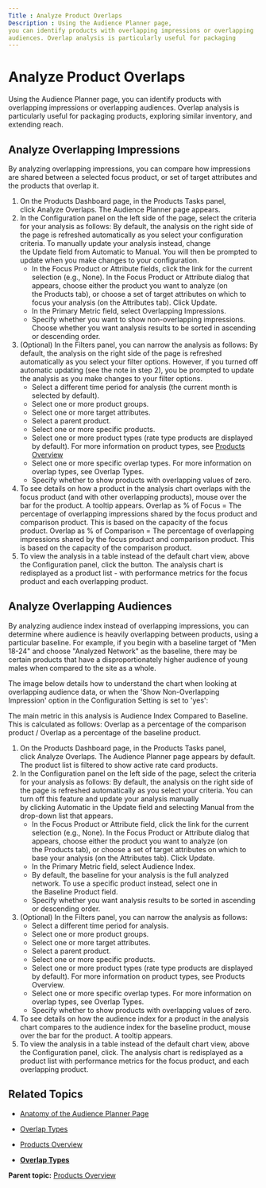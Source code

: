 ```yaml
---
Title : Analyze Product Overlaps
Description : Using the Audience Planner page,
you can identify products with overlapping impressions or overlapping
audiences. Overlap analysis is particularly useful for packaging
---
```



# Analyze Product Overlaps



Using the Audience Planner page,
you can identify products with overlapping impressions or overlapping
audiences. Overlap analysis is particularly useful for packaging
products, exploring similar inventory, and extending reach.



## Analyze Overlapping Impressions

By analyzing overlapping impressions, you can compare how impressions
are shared between a selected focus product, or set of target attributes
and the products that overlap it.

1.  On the Products Dashboard page, in the Products Tasks panel,
    click Analyze Overlaps. The
    Audience Planner page appears. 
2.  In the Configuration panel on the left side of the page, select the
    criteria for your analysis as follows: By default, the analysis on
    the right side of the page is refreshed automatically as you select
    your configuration criteria. To manually update your analysis
    instead, change the Update field
    from Automatic to Manual. You will then be prompted to update when
    you make changes to your configuration.
    - In the Focus Product or
      Attribute fields, click the link for the current selection
      (e.g., None). In the Focus Product or Attribute dialog that
      appears, choose either the product you want to analyze (on
      the Products tab), or choose a
      set of target attributes on which to focus your analysis (on
      the Attributes tab).
      Click Update.
    - In the Primary Metric field,
      select Overlapping Impressions.
    - Specify whether you want to show non-overlapping impressions.
      Choose whether you want analysis results to be sorted in ascending
      or descending order.
3.  (Optional) In the Filters panel, you can narrow the analysis as
    follows: By default, the analysis on the right side of the page is
    refreshed automatically as you select your filter options. However,
    if you turned off automatic updating (see the note in step 2),
    you be prompted to update the analysis as you make changes to your
    filter options.  
    - Select a different time period for analysis (the current month is
      selected by default).
    - Select one or more product groups.
    - Select one or more target attributes.
    - Select a parent product.
    - Select one or more specific products.
    - Select one or more product types (rate type products are displayed
      by default). For more information on product types,
      see <a href="products-overview.html" class="xref">Products Overview</a>
    - Select one or more specific overlap types. For more information on
      overlap types, see Overlap Types.
    - Specify whether to show products with overlapping values of zero.
4.  To see details on how a product in the analysis chart overlaps with
    the focus product (and with other overlapping products), mouse over
    the bar for the product. A tooltip appears. Overlap as % of
    Focus = The percentage of overlapping impressions shared by the
    focus product and comparison product. This is based on the capacity
    of the focus product. Overlap as % of Comparison = The percentage of
    overlapping impressions shared by the focus product and comparison
    product. This is based on the capacity of the comparison product. 
5.  To view the analysis in a table instead of the default chart view,
    above the Configuration panel, click the button. The analysis chart
    is redisplayed as a product list - with performance metrics for the
    focus product and each overlapping product.



<div id="ID-0000104e__section_ss3_x1w_mwb" >

## Analyze Overlapping Audiences

By analyzing audience index instead of overlapping impressions, you can
determine where audience is heavily overlapping between products, using
a particular baseline. For example, if you begin with a baseline target
of "Men 18-24" and choose "Analyzed Network" as the baseline, there may
be certain products that have a disproportionately higher audience of
young males when compared to the site as a whole.

The image below details how to understand the chart when looking at
overlapping audience data, or when the 'Show Non-Overlapping Impression'
option in the Configuration Setting is set to 'yes': 

The main metric in this analysis is Audience Index Compared to Baseline.
This is calculated as follows: Overlap as a percentage of the comparison
product / Overlap as a percentage of the baseline product.

1.  On the Products Dashboard page, in the Products Tasks panel,
    click Analyze Overlaps. The
    Audience Planner page appears by default. The product list is
    filtered to show active rate card products. 
2.  In the Configuration panel on the left side of the page, select the
    criteria for your analysis as follows: By default, the analysis on
    the right side of the page is refreshed automatically as you select
    your criteria. You can turn off this feature and update your
    analysis manually
    by clicking Automatic in
    the Update field and
    selecting Manual from the drop-down list that appears.
    - In the Focus Product or
      Attribute field, click the link for the current selection
      (e.g., None). In the Focus Product or Attribute dialog that
      appears, choose either the product you want to analyze (on
      the Products tab), or choose a
      set of target attributes on which to base your analysis (on
      the Attributes tab).
      Click Update. 
    - In the Primary Metric field,
      select Audience Index.
    - By default, the baseline for your analysis is the full analyzed
      network. To use a specific product instead, select one in
      the Baseline Product field.
    - Specify whether you want analysis results to be sorted in
      ascending or descending order.
3.  (Optional) In the Filters panel, you can narrow the analysis as
    follows:
    - Select a different time period for analysis.
    - Select one or more product groups.
    - Select one or more target attributes.
    - Select a parent product.
    - Select one or more specific products.
    - Select one or more product types (rate type products are displayed
      by default). For more information on product types, see Products
      Overview.
    - Select one or more specific overlap types. For more information on
      overlap types, see Overlap Types.
    - Specify whether to show products with overlapping values of zero.
4.  To see details on how the audience index for a product in the
    analysis chart compares to the audience index for the baseline
    product, mouse over the bar for the product. A tooltip appears.
5.  To view the analysis in a table instead of the default chart view,
    above the Configuration panel, click. The analysis chart is
    redisplayed as a product list with performance metrics for the focus
    product, and each overlapping product.



<div id="ID-0000104e__section_g53_x1w_mwb" >

## Related Topics



<div id="ID-0000104e__section_bt3_x1w_mwb" >

- <a href="anatomy-of-the-audience-planner-page.html" class="xref">Anatomy
  of the Audience Planner Page</a>
- <a href="overlap-types.html" class="xref">Overlap Types</a>
- <a href="products-overview.html" class="xref">Products Overview</a>  
    





- **[Overlap Types](../topics/overlap-types.html)**  

<div class="familylinks">

<div class="parentlink">

**Parent topic:**
<a href="../topics/products-overview.html" class="link">Products
Overview</a>






